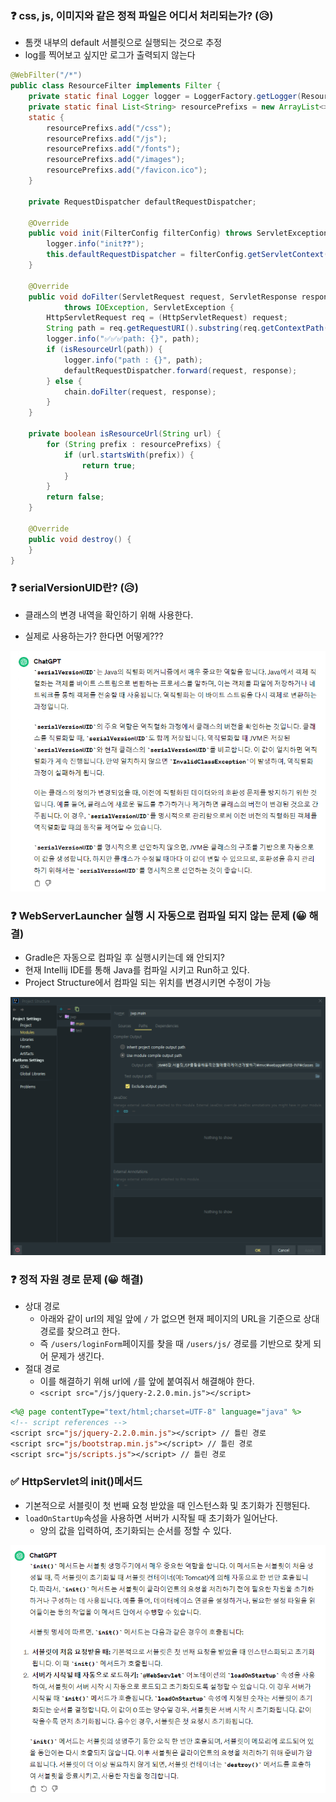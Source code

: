 ### ❓ css, js, 이미지와 같은 정적 파일은 어디서 처리되는가? (😥)

- 톰캣 내부의 default 서블릿으로 실행되는 것으로 추정
- log를 찍어보고 싶지만 로그가 출력되지 않는다

```java
@WebFilter("/*")
public class ResourceFilter implements Filter {
    private static final Logger logger = LoggerFactory.getLogger(ResourceFilter.class);
    private static final List<String> resourcePrefixs = new ArrayList<>();
    static {
        resourcePrefixs.add("/css");
        resourcePrefixs.add("/js");
        resourcePrefixs.add("/fonts");
        resourcePrefixs.add("/images");
        resourcePrefixs.add("/favicon.ico");
    }

    private RequestDispatcher defaultRequestDispatcher;

    @Override
    public void init(FilterConfig filterConfig) throws ServletException {
        logger.info("init❓❓");
        this.defaultRequestDispatcher = filterConfig.getServletContext().getNamedDispatcher("default");
    }

    @Override
    public void doFilter(ServletRequest request, ServletResponse response, FilterChain chain)
            throws IOException, ServletException {
        HttpServletRequest req = (HttpServletRequest) request;
        String path = req.getRequestURI().substring(req.getContextPath().length());
        logger.info("✅✅✅path: {}", path);
        if (isResourceUrl(path)) {
            logger.info("path : {}", path);
            defaultRequestDispatcher.forward(request, response);
        } else {
            chain.doFilter(request, response);
        }
    }

    private boolean isResourceUrl(String url) {
        for (String prefix : resourcePrefixs) {
            if (url.startsWith(prefix)) {
                return true;
            }
        }
        return false;
    }
    
    @Override
    public void destroy() {
    }
}
```

### ❓ serialVersionUID란? (😥)

- 클래스의 변경 내역을 확인하기 위해 사용한다.

- 실제로 사용하는가? 한다면 어떻게???

![image-20240225212415352](assets/image-20240225212415352.png)



### ❓ WebServerLauncher 실행 시 자동으로 컴파일 되지 않는 문제 (😀 해결)

- Gradle은 자동으로 컴파일 후 실행시키는데 왜 안되지?
- 현재 Intellij IDE를 통해 Java를 컴파일 시키고 Run하고 있다.
- Project Structure에서 컴파일 되는 위치를 변경시키면 수정이 가능

![image-20240226180430764](assets/image-20240226180430764.png)

### ❓  정적 자원 경로 문제 (😀 해결)

- 상대 경로
  - 아래와 같이 url의 제일 앞에 `/` 가 없으면 현재 페이지의 URL을 기준으로 상대 경로를 찾으려고 한다.
  - 즉 `/users/loginForm`페이지를 찾을 때 `/users/js/` 경로를 기반으로 찾게 되어 문제가 생긴다.
- 절대 경로
  - 이를 해결하기 위해 url에 `/`를 앞에 붙여줘서 해결해야 한다.
  - `<script src="/js/jquery-2.2.0.min.js"></script>`

```jsp
<%@ page contentType="text/html;charset=UTF-8" language="java" %>
<!-- script references -->
<script src="js/jquery-2.2.0.min.js"></script> // 틀린 경로
<script src="js/bootstrap.min.js"></script> // 틀린 경로
<script src="js/scripts.js"></script> // 틀린 경로
```



### ✅ HttpServlet의 init()메서드

- 기본적으로 서블릿이 첫 번째 요청 받았을 때 인스턴스화 및 초기화가 진행된다.
- `loadOnStartUp`속성을 사용하면 서버가 시작될 때 초기화가 일어난다.
  - 양의 값을 입력하여, 초기화되는 순서를 정할 수 있다.

![image-20240225211947503](assets/image-20240225211947503.png)

